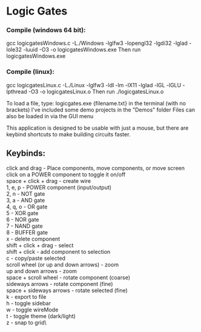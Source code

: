 # Logic Gates

### Compile (windows 64 bit):
gcc logicgatesWindows.c -L./Windows -lglfw3 -lopengl32 -lgdi32 -lglad -lole32 -luuid -O3 -o logicgatesWindows.exe
Then run logicgatesWindows.exe

### Compile (linux):
gcc logicgatesLinux.c -L./Linux -lglfw3 -ldl -lm -lX11 -lglad -lGL -lGLU -lpthread -O3 -o logicgatesLinux.o
Then run ./logicgatesLinux.o

To load a file, type:
logicgates.exe {filename.txt}
in the terminal (with no brackets)
I've included some demo projects in the "Demos" folder
Files can also be loaded in via the GUI menu

This application is designed to be usable with just a mouse, but there are
keybind shortcuts to make building circuits faster.

## Keybinds:
click and drag - Place components, move components, or move screen\
click on a POWER component to toggle it on/off\
space + click + drag - create wire\
1, e, p - POWER component (input/output)\
2, n - NOT gate\
3, a - AND gate\
4, q, o - OR gate\
5 - XOR gate\
6 - NOR gate\
7 - NAND gate\
8 - BUFFER gate\
x - delete component\
shift + click + drag - select\
shift + click - add component to selection\
c - copy/paste selected\
scroll wheel (or up and down arrows) - zoom\
up and down arrows - zoom\
space + scroll wheel - rotate component (coarse)\
sideways arrows - rotate component (fine)\
space + sideways arrows - rotate selected (fine)\
k - export to file\
h - toggle sidebar\
w - toggle wireMode\
t - toggle theme (dark/light)\
z - snap to grid\
